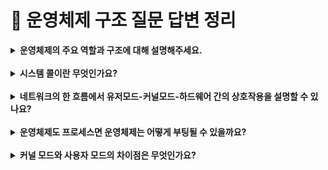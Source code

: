 # 📍 운영체제 구조 질문 답변 정리

<details>
<summary><strong> 운영체제의 주요 역할과 구조에 대해 설명해주세요. </strong></summary>
<details> 
<summary><strong>운영체제의 핵심 역할은 무엇인가요?</strong></summary>
여러 프로세스를 생성하거나 종료하고, CPU 스케줄링을 통해 각 프로세스가 공정하게 실행될 수 있도록 조정하여 멀티태스킹을 지원하거나 프로세스 간의 자원을 관리하는 프로세스 관리를 비롯하여, 메모리, 파일시스템, I/O, 네트워크 등을 관리합니다.
</details>
<br/>

<details> 
<summary><strong>운영체제 구조는 어떻게 계층화되어 있나요?</strong></summary>
하드웨어 계층이 최하위에 있고, 그 위에 커널 계층에서 CPU, 메모리 등을 관리합니다. 커널과 프로그램 사이에 시스템 호출 계층이 있고, 마지막으로는 응용 프로그램 계층에서 사용자 프로그램이 실행됩니다.
</details>
</details>

<br/>

<details>
<summary><strong> 시스템 콜이란 무엇인가요? </strong></summary>
시스템 콜이란 유저 모드에서 실행되는 프로그램이 커널의 기능을 사용할 수 있도록 제공하는 인터페이스입니다.

<br/>
<details> 
<summary><strong>사용자는 시스템 콜을 어떻게 사용하나요?</strong></summary>
사용자가 프로그램을 실행하고 운영체제의 기능이 필요할 때 시스템 콜을 요청하면 커널 모드에서 시스템 콜이 실행되고 그 다음에 커널이 결과를 반환하면 다시 유저 모드로 돌아옵니다.
</details>

<br/>

<details> 
<summary><strong>API 혹은 시스템 콜과 라이브러리 함수의 차이는 무엇인가요?</strong></summary>
API는 운영체제의 기능을 사용하기 위한 프로그래밍 인터페이스고 시스템 콜은 유저모드에서 커널모드로 요청하는 인터페이스, 라이브러리 함수는 API를 이용해 제공되는 기본 기능으로 API와 라이브러리 함수는 유저 모드에서 실행되지만, 시스템 콜은 커널 모드에서 실행됩니다.
</details>

</details>

<br/>

<details>
<summary><strong> 네트워크의 한 흐름에서 유저모드-커널모드-하드웨어 간의 상호작용을 설명할 수 있나요?</strong></summary>
네트워크에서 데이터가 오가는 경우에는 유저모드의 프로그램이 네트워크 요청을 보내면, 이 요청은 커널모드로 넘어가게 됩니다. 커널모드에서 운영체제가 데이터를 패킷으로 만들고, 네트워크 규칙을 적용합니다. 그 다음 하드웨어에서 실제 신호로 변환해서 네트워크로 전송합니다. 데이터가 들어오는 경우에는 반대로 진행됩니다.

<br/>
<details> 
<summary><strong>유저모드와 커널모드 중간에는 네트워크 관점으로 어떤 것이 있을까요?</strong></summary>
1.  소켓 API : 애플리케이션이 커널의 네트워크 기능을 사용할 수 있도록 제공합니다.<br/>
2. 시스템 콜 : 네트워크 관련 시스템을 호출합니다.<br/>
3. 네트워크 프로토콜 스택 : 패킷을 가공하고 적절한 프로토콜을 적용합니다.
</details>

<br/>

<details> 
<summary><strong>커널모드와 하드웨어 중간에는 네트워크 관점으로 어떤 것이 있을까요?</strong></summary>
1. 네트워크 드라이버 : NIC와 커널의 네트워크 스택을 연결하여 패킷 송수신을 관리하여 운영체제가 NIC를 제대로 사용하도록 도와줍니다.<br/>
2. DMA : CPU의 개입 없이 빠르게 데이터를 처리합니다.<br/>
3. 인터럽트 : NIC에 패킷이 도착하면 커널이 이를 감지하고 처리할 수 있도록 알립니다.
</details>

</details>

<br/>

<details> 
<summary><strong>운영체제도 프로세스면 운영체제는 어떻게 부팅될 수 있을까요?</strong></summary>
1. 하드웨어 초기화, 부트로더 실행<br/>
2. 커널을 메모리에 로드하고 실행<br/>
3. 메모리, CPU, 디바이스 초기화 후에 init 프로세스 시작<br/>
4. 로그인 화면 및 CLI,GUI 제공
</details>

<br/>

<details>
<summary><strong> 커널 모드와 사용자 모드의 차이점은 무엇인가요?</strong></summary>
커널 모드는 운영체제가 전체 하드웨어 자원을 직접적으로 제어할 수 있고, 사용자 모드는 애플리케이션이 실행되는 제한된 모드이므로, 직접적으로 하드웨어 접근이 불가합니다.

<br/>
<details> 
<summary><strong>모드 전환이 필요한 이유는 무엇일까요?</strong></summary>
모든 프로그램이 하드웨어를 직접 제어할 수 있다면, 시스템이 불안정해지고 충돌이 발생할 수 있습니다. 또한 한 프로세스가 다른 프로세스의 운영체제 기능을 임의로 변경하지 못하도록 제한해야 하며, 파일 시스템과 메모리 관리와 같은 핵심 기능은 커널에서만 실행될 수 있기 때문에, 모드 전환이 필요합니다.
</details>

<br/>

<details> 
<summary><strong>모드 전환의 오버헤드를 줄이는 방법은 있을까요?</strong></summary>
불필요한 시스템 콜을 최소화하여, 여러 개의 시스템 콜을 한 번에 처리하도록 합니다. 커널 바이패스와 같은 기능을 사용하여 네트워크 및 스토리지에서 시스템 콜 없이 직접적으로 하드웨어와 통신하여 데이터를 처리하도록 할 수 있습니다.
</details>

</deatils>

